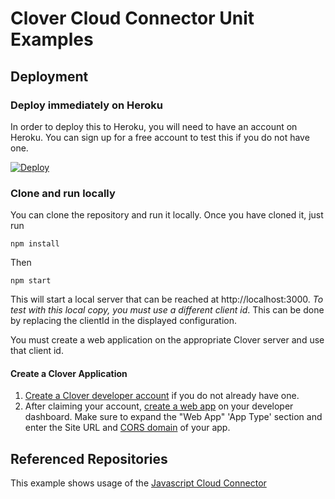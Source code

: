 # Clover Cloud Connector Unit Examples

<!--
for when the repo goes public
[![Deploy](https://www.herokucdn.com/deploy/button.svg)](https://heroku.com/deploy)
-->

## Deployment

### Deploy immediately on Heroku

In order to deploy this to Heroku, you will need to have an account on Heroku.  You can sign up for a free account to 
test this if you do not have one.

[![Deploy](https://www.herokucdn.com/deploy/button.svg)](https://heroku.com/deploy?template=https://github.com/clover/clover-cloud-connector-unit-examples)

### Clone and run locally

You can clone the repository and run it locally.  Once you have cloned it, just run

    npm install
    
Then     
    
    npm start
    
This will start a local server that can be reached at http://localhost:3000. _To test with this local copy, you must use
a different client id_.  This can be done by replacing the clientId in the displayed configuration.
    
You must create a web application on the appropriate Clover server and use that client id.

#### Create a Clover Application

1.  [Create a Clover developer account](https://docs.clover.com/build/#first-create-your-developer-account) if you do not already have one.
2.  After claiming your account, [create a web app](https://docs.clover.com/build/web-apps/#step-1-create-your-clover-web-app) on your developer dashboard. Make sure to expand the "Web App" 'App Type' section and enter the Site URL and [CORS domain](https://docs.clover.com/build/web-apps/cors/) of your app.

## Referenced Repositories

This example shows usage of the [Javascript Cloud Connector](https://github.com/clover/remote-pay-cloud) 